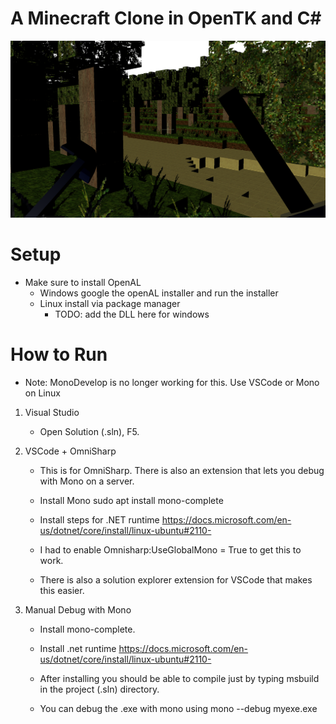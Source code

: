
# A Minecraft Clone in OpenTK and C#

![Preview](./screenshot3.png)

# Setup
* Make sure to install OpenAL 
	* Windows google the openAL installer and run the installer
	* Linux install via package manager
		* TODO: add the DLL here for windows 


# How to Run

* Note: MonoDevelop is no longer working for this. Use VSCode or Mono on Linux

1. Visual Studio
	
	* Open Solution (.sln), F5.

2. VSCode + OmniSharp
	
	* This is for OmniSharp. There is also an extension that lets you debug with Mono on a server. 

	* Install Mono
	  sudo apt install mono-complete

	* Install steps for .NET runtime
	https://docs.microsoft.com/en-us/dotnet/core/install/linux-ubuntu#2110-

	* I had to enable Omnisharp:UseGlobalMono = True to get this to work.

	* There is also a solution explorer extension for VSCode that makes this easier.


3. Manual Debug with Mono

	* Install mono-complete.

	* Install .net runtime https://docs.microsoft.com/en-us/dotnet/core/install/linux-ubuntu#2110-

	* After installing you should be able to compile just by typing msbuild in the project (.sln) directory.

	* You can debug the .exe with mono using mono --debug myexe.exe



